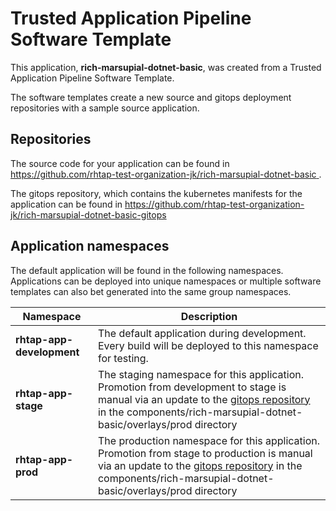 # Trusted Application Pipeline Software Template

This application, **rich-marsupial-dotnet-basic**, was created from a Trusted Application Pipeline Software Template.

The software templates create a new source and gitops deployment repositories with a sample source application. 

## Repositories

The source code for your application can be found in [https://github.com/rhtap-test-organization-jk/rich-marsupial-dotnet-basic ](https://github.com/rhtap-test-organization-jk/rich-marsupial-dotnet-basic ).
 
The gitops repository, which contains the kubernetes manifests for the application can be found in 
[https://github.com/rhtap-test-organization-jk/rich-marsupial-dotnet-basic-gitops ](https://github.com/rhtap-test-organization-jk/rich-marsupial-dotnet-basic-gitops ) 

## Application namespaces 

The default application will be found in the following namespaces. Applications can be deployed into unique namespaces or multiple software templates can also bet generated into the same group namespaces.  

|  Namespace   |  Description   |  
| -------- | -------- |   
| **rhtap-app-development** | The default application during development. Every build will be deployed to this namespace for testing. | 
| **rhtap-app-stage** | The staging namespace for this application. Promotion from development to stage is manual via an update to the [gitops repository](https://github.com/rhtap-test-organization-jk/rich-marsupial-dotnet-basic-gitops ) in the components/rich-marsupial-dotnet-basic/overlays/prod directory |  
| **rhtap-app-prod** | The production namespace for this application. Promotion from stage to production is manual via an update to the [gitops repository](https://github.com/rhtap-test-organization-jk/rich-marsupial-dotnet-basic-gitops ) in the components/rich-marsupial-dotnet-basic/overlays/prod directory | 